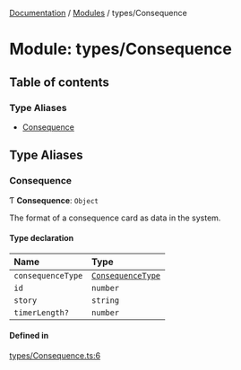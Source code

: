 [Documentation](../README.md) / [Modules](../modules.md) / types/Consequence

# Module: types/Consequence

## Table of contents

### Type Aliases

- [Consequence](types_Consequence.md#consequence)

## Type Aliases

### Consequence

Ƭ **Consequence**: `Object`

The format of a consequence card as data in the system.

#### Type declaration

| Name | Type |
| :------ | :------ |
| `consequenceType` | [`ConsequenceType`](../enums/enums_ConsequenceType.ConsequenceType.md) |
| `id` | `number` |
| `story` | `string` |
| `timerLength?` | `number` |

#### Defined in

[types/Consequence.ts:6](https://github.com/Jazzmoon/SawThat/blob/9bc7485/src/shared/types/Consequence.ts#L6)
